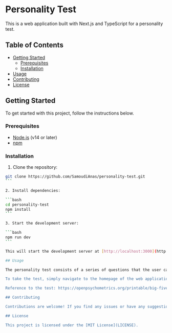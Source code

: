 # Personality Test

This is a web application built with Next.js and TypeScript for a personality test.

## Table of Contents

- [Getting Started](#getting-started)
  - [Prerequisites](#prerequisites)
  - [Installation](#installation)
- [Usage](#usage)
- [Contributing](#contributing)
- [License](#license)

## Getting Started

To get started with this project, follow the instructions below.

### Prerequisites

- [Node.js](https://nodejs.org/) (v14 or later)
- [npm](https://www.npmjs.com/)

### Installation

1. Clone the repository:

````bash
git clone https://github.com/SamoudiAnas/personality-test.git
```

2. Install dependencies:

```bash
cd personality-test
npm install
```

3. Start the development server:

```bash
npm run dev
```

This will start the development server at [http://localhost:3000](http://localhost:3000).

## Usage

The personality test consists of a series of questions that the user can answer on a scale of 1-5. The user's answers are then used to calculate their scores for the Big Five personality traits - extroversion, agreeableness, conscientiousness, neuroticism, and experience.

To take the test, simply navigate to the homepage of the web application and start answering the questions. Once all questions have been answered, the user can submit their answers to see their personality trait scores.

Reference to the test: https://openpsychometrics.org/printable/big-five-personality-test.pdf

## Contributing

Contributions are welcome! If you find any issues or have any suggestions for improvements, feel free to open an issue or submit a pull request.

## License

This project is licensed under the [MIT License](LICENSE).

